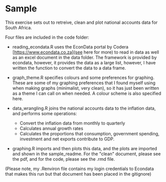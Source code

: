 # Sample

This exercise sets out to retreive, clean and plot national accounts data for South Africa.

Four files are included in the code folder:

- reading_econdata.R uses the EconData portal by Codera [https://www.econdata.co.za](see here for more) to read in data as well as an excel document in the data folder. The framework is provided by econdata, however, it provides the data as a large list, however, I have written the function to convert the data to a data frame. 

- graph_theme.R specifies colours and some preferences for graphing. These are some of my graphing preferences that I found myself using when making graphs (minimalist, very clean), so it has just been written as a theme I can call on when needed. A colour scheme is also specified here.

- data_wrangling.R joins the national accounts data to the inflation data, and performs some operations:
  - Convert the inflation data from monthly to quarterly
  - Calculates annual growth rates
  - Calculates the proportions that consumption, government spending, investment and net exports contribute to GDP.

- graphing.R imports and then plots this data, and the plots are imported and shown in the sample_readme. For the "clean" document, please see the pdf, and for the code, please see the .rmd file. 

(Please note, my .Renviron file contains my login credentials to Econdata that makes this run but that document has been placed in the gitignore)


